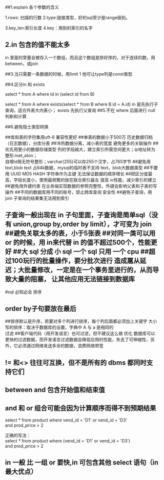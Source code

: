 ##1.explain 各个参数的含义

1.rows: 扫描的行数
2.type:链接类型，好的sql至少是range级别。

3.key_len:索引长度
4.key：用到的索引的名字

## 2.in 包含的值不能太多
in 里面的常量会被存入一个数组，而且这个数组是排好序的，对于连续的数，用between，或join

##3.当只需要一条数据的时候，用limit 1
他可让type列是const类型

##4.区分in 和 exists

select * from A where id in (select id from B)

select * from A where exists(select * from B  where B.id = A.id)
in 是先执行子查询，适合外表大内表小；
exists 先执行父查询
##5.不在 where 后面进行 null判断和计算

##6.避免隐士类型转换

##库和表的字符集用uft-8
兼容性更好
##单表的数据小于500万
历史数据归档（日志数据），分库分表
##冷热数据分离，减小表的宽度
避免更多的关联操作
##优先用更小的数据存储类型
列的字段越大，建立索引所需空间更大；ip地址转为整形:inet_aton；  
自增id用无符号整形；varchar(255)可以存255个汉字，占765字节
##避免用text,blob
text 占64k数据，mysql的临时表不支持 text，blob大数据类型
##不要用 UUID MD5 HASH 字符串作为主键
无法保证数据的顺序增长
##把区分度最高，字段长度小，使用最频繁的放在联合索引最左
提高 io性能，减少索引的建立
##避免用外键约束
在业务端实现数据的参照完整性，外键会影响父表和子表的写操作
##不同的数据库用不同的账号，禁止跨库查询
安全性
##避免子查询，用 join
子查询的结果集无法用到索引

子查询一般出现在 in 子句里面，子查询是简单sql（没有 union,group by,order by limit），才可变为 join
##避免关联太多的表，小于5张表
##对同一类可以用 or 的时候，用 in来代替
in 的值不超过500个，性能更好
##大 sql 分成 小 sql
一个 sql 只用 一个 cpu
##超过100玩行的批量操作，要分批次进行
造成扈从延迟；大批量修改，一定是在一个事务里进行的，从而导致大量的阻塞，
让其他应用无法链接到数据库
---  
#sql 必知必会
排序
## order by子句要放在最后
##排序默认是升序，若要对多个列进行排序，每个列后面都必须加上关键字
大小写的排序：取决于数据库的设置，字典中 A 与 a 是相同的  
过滤
##客户端代码（用开发语言）也可过滤，但不建议这么做
优化 数据库可以更快的过滤数据，而开发语言过滤数据会降低应用的性能，失去了可伸缩性，另外，它必须通过网络发送多余的数据，浪费网络带宽
## != 和<> 往往可互换，但不是所有的 dbms 都同时支持它们
## between and 包含开始值和结束值
## and 和 or 组合可能会因为计算顺序而得不到预期结果
select * from product where vend_id = 'D1' or vend_id = 'D3'  
and prod_price > 2

正确的写法：  
select * from product where (vend_id = 'D1' or vend_id = 'D3')  
and prod_price > 2  
## in 一般 比 一组 or 要快,in 可包含其他 select 语句（in 最大优点）
